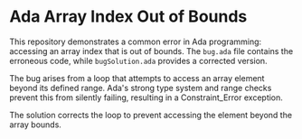 # Ada Array Index Out of Bounds
This repository demonstrates a common error in Ada programming: accessing an array index that is out of bounds. The `bug.ada` file contains the erroneous code, while `bugSolution.ada` provides a corrected version.

The bug arises from a loop that attempts to access an array element beyond its defined range. Ada's strong type system and range checks prevent this from silently failing, resulting in a Constraint_Error exception.

The solution corrects the loop to prevent accessing the element beyond the array bounds.